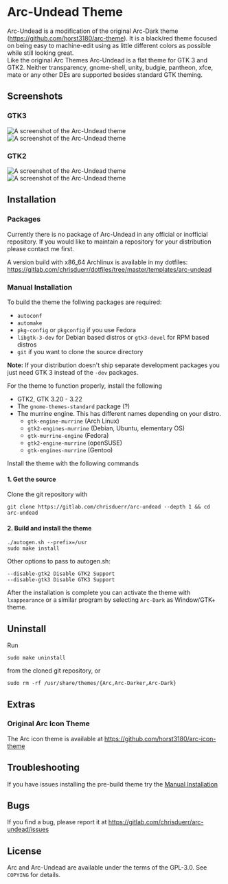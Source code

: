 # Arc-Undead Theme

Arc-Undead is a modification of the original Arc-Dark theme (https://github.com/horst3180/arc-theme). It is a black/red theme focused on being easy to machine-edit using as little different colors as possible while still looking great.<br>
Like the original Arc Themes Arc-Undead is a flat theme for GTK 3 and GTK2. Neither transparency, gnome-shell, unity, budgie, pantheon, xfce, mate or any other DEs are supported besides standard GTK theming.

## Screenshots

### GTK3
![A screenshot of the Arc-Undead theme](http://i.imgur.com/fKas1Fa.png)
![A screenshot of the Arc-Undead theme](http://i.imgur.com/XkU5P2N.png)

### GTK2
![A screenshot of the Arc-Undead theme](http://i.imgur.com/IOCd4B0.png)
![A screenshot of the Arc-Undead theme](http://i.imgur.com/uELgaQL.png)

## Installation

### Packages

Currently there is no package of Arc-Undead in any official or inofficial repository. If you would like to maintain a repository for your distribution please contact me first.

A version build with x86_64 Archlinux is available in my dotfiles:<br>
https://gitlab.com/chrisduerr/dotfiles/tree/master/templates/arc-undead

### Manual Installation

To build the theme the follwing packages are required:
* `autoconf`
* `automake`
* `pkg-config` or `pkgconfig` if you use Fedora
* `libgtk-3-dev` for Debian based distros or `gtk3-devel` for RPM based distros
* `git` if you want to clone the source directory

**Note:** If your distribution doesn't ship separate development packages you just need GTK 3 instead of the `-dev` packages.

For the theme to function properly, install the following
* GTK2, GTK 3.20 - 3.22
* The `gnome-themes-standard` package (?)
* The murrine engine. This has different names depending on your distro.
  * `gtk-engine-murrine` (Arch Linux)
  * `gtk2-engines-murrine` (Debian, Ubuntu, elementary OS)
  * `gtk-murrine-engine` (Fedora)
  * `gtk2-engine-murrine` (openSUSE)
  * `gtk-engines-murrine` (Gentoo)

Install the theme with the following commands

#### 1. Get the source

Clone the git repository with

    git clone https://gitlab.com/chrisduerr/arc-undead --depth 1 && cd arc-undead

#### 2. Build and install the theme

    ./autogen.sh --prefix=/usr
    sudo make install

Other options to pass to autogen.sh:

    --disable-gtk2 Disable GTK2 Support
    --disable-gtk3 Disable GTK3 Support

After the installation is complete you can activate the theme with `lxappearance` or a similar program by selecting `Arc-Dark` as Window/GTK+ theme.

## Uninstall

Run

    sudo make uninstall

from the cloned git repository, or

    sudo rm -rf /usr/share/themes/{Arc,Arc-Darker,Arc-Dark}

## Extras

### Original Arc Icon Theme
The Arc icon theme is available at https://github.com/horst3180/arc-icon-theme

## Troubleshooting

If you have issues installing the pre-build theme try the [Manual Installation](#manual-installation)

## Bugs
If you find a bug, please report it at https://gitlab.com/chrisduerr/arc-undead/issues

## License
Arc and Arc-Undead are available under the terms of the GPL-3.0. See `COPYING` for details.
